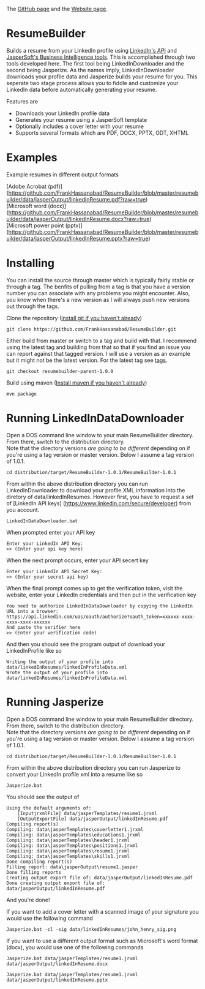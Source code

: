 The [GitHub page](https://github.com/FrankHassanabad/ResumeBuilder) and the 
[Website page](http://frankhassanabad.github.com/ResumeBuilder/).

ResumeBuilder
=============

Builds a resume from your LinkedIn profile using [LinkedIn's API](https://developer.linkedin.com/apis) and 
[JasperSoft's Business Intelligence tools](http://www.jaspersoft.com/).  This is accomplished through two tools
developed here.  The first tool being LinkedInDownloader and the second being Jasperize.  As the names imply, 
LinkedInDownloader downloads your profile data and Jasperize builds your resume for you.  This seperate two stage 
process allows you to fiddle and customize your LinkedIn data before automatically generating your resume.

Features are

* Downloads your LinkedIn profile data
* Generates your resume using a JasperSoft template
* Optionally includes a cover letter with your resume
* Supports several formats which are PDF, DOCX, PPTX, ODT, XHTML

Examples
=============

Example resumes in different output formats

[Adobe Acrobat (pdf)] (https://github.com/FrankHassanabad/ResumeBuilder/blob/master/resumebuilder/data/jasperOutput/linkedInResume.pdf?raw=true)  
[Microsoft word (docx)] (https://github.com/FrankHassanabad/ResumeBuilder/blob/master/resumebuilder/data/jasperOutput/linkedInResume.docx?raw=true)  
[Microsoft power point (pptx)] (https://github.com/FrankHassanabad/ResumeBuilder/blob/master/resumebuilder/data/jasperOutput/linkedInResume.pptx?raw=true)  

Installing
=============

You can install the source through master which is typically fairly stable or through a tag.  The benfits of pulling 
from a tag is that you have a version number you can associate with any problems you might encounter.  Also, you know
when there's a new version as I will always push new versions out through the tags.

Clone the repository ([Install git if you haven't already](https://help.github.com/articles/set-up-git))

```
git clone https://github.com/FrankHassanabad/ResumeBuilder.git
```

Either build from master or switch to a tag and build with that.  I recommend using the latest tag and building from 
that so that if you find an issue you can report against that tagged version.  I will use a version as an example 
but it might not be the latest version.  For the latest tag see 
[tags](https://github.com/FrankHassanabad/ResumeBuilder/tags).

```
git checkout resumebuilder-parent-1.0.0
```

Build using maven ([Install maven if you haven't already](http://maven.apache.org/download.cgi))

```
mvn package
```

Running LinkedInDataDownloader
=============

Open a DOS command line window to your main ResumeBuilder directory.  From there, switch to the distribution directory.  
Note that the directory versions _are going to be different_ depending on if you're using a tag version or master 
version.  Below I assume a tag version of 1.0.1.

```
cd distribution/target/ResumeBuilder-1.0.1/ResumeBuilder-1.0.1
```

From within the above distribution directory you can run LinkedInDownloader to download your profile XML 
information into the diretory of data/linkedInResumes.  However first, you have to request a set of
[LinkedIn API keys] (https://www.linkedin.com/secure/developer) from you account.

```
LinkedInDataDownloader.bat
```

When prompted enter your API key

```
Enter your LinkedIn API Key:
>> (Enter your api key here)
```

When the next prompt occurs, enter your API secert key

```
Enter your LinkedIn API Secret Key:
>> (Enter your secret api key)
```

When the final prompt comes up to get the verification token, visit the website, enter your LinkedIn credentials 
and then put in the verification key

```
You need to authorize LinkedInDataDownloader by copying the LinkedIn URL into a browser:
https://api.linkedin.com/uas/oauth/authorize?oauth_token=xxxxxx-xxxx-xxxx-xxxx-xxxxxx
And paste the verifier here
>> (Enter your verification code)
```

And then you should see the program output of download your LinkedInProfile like so 
```
Writing the output of your profile into data/linkedInResumes/linkedInProfileData.xml
Wrote the output of your profile into data/linkedInResumes/linkedInProfileData.xml
```

Running Jasperize
=============

Open a DOS command line window to your main ResumeBuilder directory.  From there, switch to the distribution directory.  
Note that the directory versions _are going to be different_ depending on if you're using a tag version or master 
version.  Below I assume a tag version of 1.0.1.

```
cd distribution/target/ResumeBuilder-1.0.1/ResumeBuilder-1.0.1
```

From within the above distribution directory you can run Jasperize to convert your LinkedIn profile xml into a 
resume like so

```
Jasperize.bat
```

You should see the output of

```
Using the default arguments of:
    [InputjrxmlFile] data/jasperTemplates/resume1.jrxml
    [OutputExportFile] data/jasperOutput/linkedInResume.pdf
Compiling report(s)
Compiling: data\jasperTemplates\coverletter1.jrxml
Compiling: data\jasperTemplates\educations1.jrxml
Compiling: data\jasperTemplates\header1.jrxml
Compiling: data\jasperTemplates\positions1.jrxml
Compiling: data\jasperTemplates\resume1.jrxml
Compiling: data\jasperTemplates\skills1.jrxml
Done compiling report(s)
Filling report: data\jasperOutput\resume1.jasper
Done filling reports
Creating output export file of: data/jasperOutput/linkedInResume.pdf
Done creating output export file of: data/jasperOutput/linkedInResume.pdf
```

And you're done!

If you want to add a cover letter with a scanned image of your signature you would use the following command 


```
Jasperize.bat -cl -sig data/linkedInResumes/john_henry_sig.png
```

If you want to use a different output format such as Microsoft's word format (docx), you would use one of the 
following commands

```
Jasperize.bat data/jasperTemplates/resume1.jrxml data/jasperOutput/linkedInResume.docx
```

```
Jasperize.bat data/jasperTemplates/resume1.jrxml data/jasperOutput/linkedInResume.pptx
```

